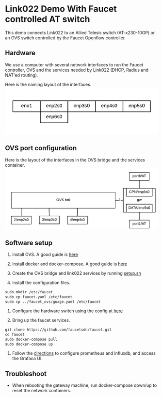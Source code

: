 # Link022 Demo With Faucet controlled AT switch
This demo connects Link022 to an Allied Telesis switch (AT-x230-10GP) or an OVS switch controlled by the Faucet Openflow controller.

## Hardware
We use a computer with several network interfaces to run the Faucet controller, OVS and the services
needed by Link022 (DHCP, Radius and NAT'ed routing).

Here is the naming layout of the interfaces.
![alt text](./interface_layout.png "interface layout")


## OVS port configuration
Here is the layout of the interfaces in the OVS bridge and the services container.
![alt text](./ovs_hw.png "interface layout in OVS")

## Software setup
1. Install OVS.
A good guide is [here](https://faucet.readthedocs.io/en/latest/tutorials/first_time.html#connect-your-first-datapath)

1. Install docker and docker-compose.
A good guide is [here](https://docs.docker.com/install/)

1. Create the OVS bridge and link022 services by running [setup.sh](./setup.sh)

1. Install the configuration files.
```
sudo mkdir /etc/faucet
sudo cp faucet.yaml /etc/faucet
sudo cp ../faucet_ovs/guage.yaml /etc/faucet
```
1. Configure the hardware switch using the config at [here](at.conf)

1. Bring up the faucet services.
```
git clone https://github.com/faucetsdn/faucet.git 
cd faucet
sudo docker-compose pull
sudo docker-compose up
```
1. Follow the [directions](https://faucet.readthedocs.io/en/latest/docker.html#docker-compose) to configure prometheus and influxdb, and access the Grafana UI.

## Troubleshoot
* When rebooting the gateway machine, run docker-compose down/up to reset the network containers.

